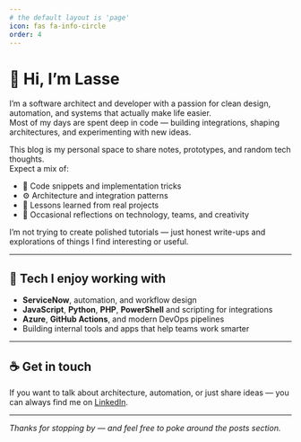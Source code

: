 ```yaml
---
# the default layout is 'page'
icon: fas fa-info-circle
order: 4
---
```


# 👋 Hi, I’m Lasse

I’m a software architect and developer with a passion for clean design, automation, and systems that actually make life easier.  
Most of my days are spent deep in code — building integrations, shaping architectures, and experimenting with new ideas.

This blog is my personal space to share notes, prototypes, and random tech thoughts.  
Expect a mix of:

- 🧩 Code snippets and implementation tricks  
- ⚙️ Architecture and integration patterns  
- 🧠 Lessons learned from real projects  
- 💬 Occasional reflections on technology, teams, and creativity  

I’m not trying to create polished tutorials — just honest write-ups and explorations of things I find interesting or useful.  

---

## 🧰 Tech I enjoy working with
- **ServiceNow**, automation, and workflow design  
- **JavaScript**, **Python**, **PHP**, **PowerShell** and scripting for integrations  
- **Azure**, **GitHub Actions**, and modern DevOps pipelines  
- Building internal tools and apps that help teams work smarter  

---

## ☕ Get in touch
If you want to talk about architecture, automation, or just share ideas — you can always find me on [LinkedIn](https://www.linkedin.com/in/lasse-kjelstrup-hoop/).

---

*Thanks for stopping by — and feel free to poke around the posts section.*
